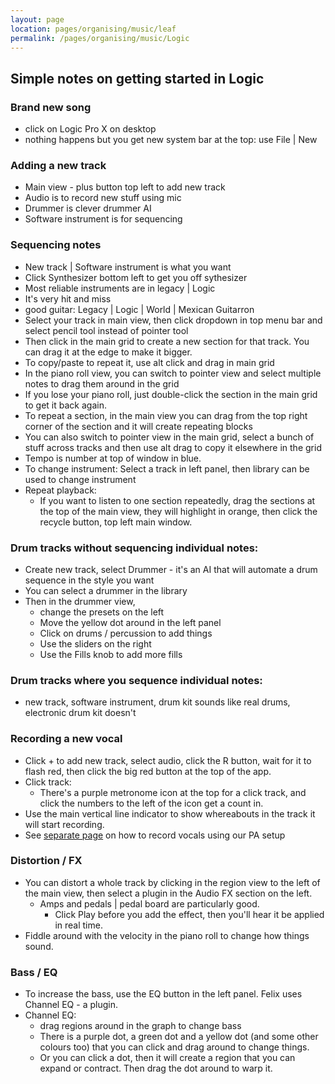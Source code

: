 ```yaml
---
layout: page
location: pages/organising/music/leaf
permalink: /pages/organising/music/Logic
---
```


## Simple notes on getting started in Logic 

### Brand new song

- click on Logic Pro X on desktop
- nothing happens but you get new system bar at the top: use File | New

### Adding a new track 

- Main view - plus button top left to add new track 
- Audio is to record new stuff using mic
- Drummer is clever drummer AI
- Software instrument is for sequencing

### Sequencing notes

- New track | Software instrument is what you want
- Click Synthesizer bottom left to get you off sythesizer
- Most reliable instruments are in legacy | Logic
- It's very hit and miss
- good guitar: Legacy | Logic | World | Mexican Guitarron
- Select your track in main view, then click dropdown in top menu bar and select pencil tool instead of pointer tool
- Then click in the main grid to create a new section for that track. You can drag it at the edge to make it bigger.
- To copy/paste to repeat it, use alt click and drag in main grid
- In the piano roll view, you can switch to pointer view and select multiple notes to drag them around in the grid
- If you lose your piano roll, just double-click the section in the main grid to get it back again.
- To repeat a section, in the main view you can drag from the top right corner of the section and it will create repeating blocks
- You can also switch to pointer view in the main grid, select a bunch of stuff across tracks and then use alt drag to copy it elsewhere in the grid
- Tempo is number at top of window in blue. 
- To change instrument: Select a track in left panel, then library can be used to change instrument
- Repeat playback:
    - If you want to listen to one section repeatedly, drag the sections at the top of the main view, they will highlight in orange, then click the recycle button, top left main window.

### Drum tracks without sequencing individual notes:

- Create new track, select Drummer - it's an AI that will automate a drum sequence in the style you want
- You can select a drummer in the library
- Then in the drummer view,
    - change the presets on the left
    - Move the yellow dot around in the left panel
    - Click on drums / percussion to add things
    - Use the sliders on the right
    - Use the Fills knob to add more fills

### Drum tracks where you sequence individual notes:

- new track, software instrument, drum kit sounds like real drums, electronic drum kit doesn't

### Recording a new vocal

- Click + to add new track, select audio, click the R button, wait for it to flash red, then click the big red button at the top of the app.
- Click track:
    - There's a purple metronome icon at the top for a click track, and click the numbers to the left of the icon get a count in.
- Use the main vertical line indicator to show whereabouts in the track it will start recording.
- See [separate page](/pages/organising/music/Recording#recording-vocals-guitar-using-our-pa) on how to record vocals using our PA setup

### Distortion / FX

- You can distort a whole track by clicking in the region view to the left of the main view, then select a plugin in the Audio FX section on the left. 
    - Amps and pedals | pedal board are particularly good. 
        - Click Play before you add the effect, then you'll hear it be applied in real time.
- Fiddle around with the velocity in the piano roll to change how things sound.

### Bass / EQ

- To increase the bass, use the EQ button in the left panel. Felix uses Channel EQ - a plugin.
- Channel EQ:
    - drag regions around in the graph to change bass
    - There is a purple dot, a green dot and a yellow dot (and some other colours too) that you can click and drag around to change things.
    - Or you can click a dot, then it will create a region that you can expand or contract. Then drag the dot around to warp it.
